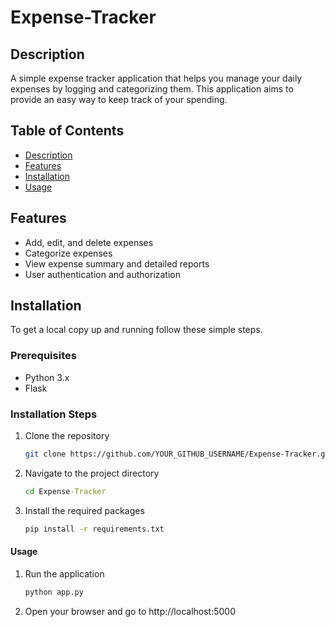 # Expense-Tracker

## Description
A simple expense tracker application that helps you manage your daily expenses by logging and categorizing them. This application aims to provide an easy way to keep track of your spending.

## Table of Contents
- [Description](#description)
- [Features](#features)
- [Installation](#installation)
- [Usage](#usage)


## Features
- Add, edit, and delete expenses
- Categorize expenses
- View expense summary and detailed reports
- User authentication and authorization

## Installation
To get a local copy up and running follow these simple steps.

### Prerequisites
- Python 3.x
- Flask

### Installation Steps
1. Clone the repository
   
   ```bash
   git clone https://github.com/YOUR_GITHUB_USERNAME/Expense-Tracker.git
   ```

2. Navigate to the project directory

    ```cmd
    cd Expense-Tracker
    ```
3. Install the required packages

    ```cmd
    pip install -r requirements.txt
    ```

#### Usage
1. Run the application
    ```cmd
    python app.py
    ```
2. Open your browser and go to http://localhost:5000 

